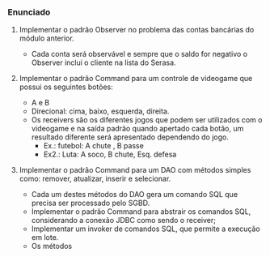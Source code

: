 ### Enunciado

1. Implementar o padrão Observer no problema das contas bancárias do módulo anterior.
   - Cada conta será observável e sempre que o saldo for negativo o Observer inclui o cliente na lista do
Serasa.

2. Implementar o padrão Command para um controle de videogame que possui os seguintes
botões:
   - A e B
   - Direcional: cima, baixo, esquerda, direita.
   - Os receivers são os diferentes jogos que podem ser utilizados com o videogame e na saída padrão
quando apertado cada botão, um resultado diferente será apresentado dependendo do jogo.
     - Ex.: futebol: A  chute , B  passe
     - Ex2.: Luta: A  soco, B  chute, Esq.  defesa

3. Implementar o padrão Command para um DAO com métodos simples como: remover,
atualizar, inserir e selecionar.
   - Cada um destes métodos do DAO gera um comando SQL que precisa ser processado pelo SGBD.
   - Implementar o padrão Command para abstrair os comandos SQL, considerando a conexão JDBC
como sendo o receiver;
   - Implementar um invoker de comandos SQL, que permite a execução em lote.
   - Os métodos